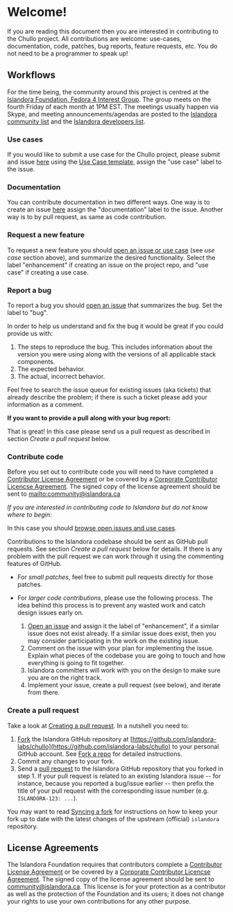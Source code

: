 # Welcome!

If you are reading this document then you are interested in contributing to the Chullo project. All contributions are welcome: use-cases, documentation, code, patches, bug reports, feature requests, etc. You do not need to be a programmer to speak up!

## Workflows

For the time being, the community around this project is centred at the [Islandora Foundation, Fedora 4 Interest Group](https://github.com/Islandora/Islandora-Fedora4-Interest-Group). The group meets on the fourth Friday of each month at 1PM EST. The meetings usually happen via Skype, and meeting announcements/agendas are posted to the [Islandora community list](https://groups.google.com/forum/#!forum/islandora) and the [Islandora developers list](https://groups.google.com/forum/#!forum/islandora-dev).

### Use cases

If you would like to submit a use case for the Chullo project, please submit and issue [here](https://github.com/Islandora-Labs/Chullo/issues) using the [Use Case template](https://github.com/Islandora/Islandora-Fedora4-Interest-Group/wiki/Use-Case-template), assign the "use case" label to the issue.

### Documentation

You can contribute documentation in two different ways. One way is to create an issue [here](https://github.com/Islandora-Labs/Chullo/issues) assign the "documentation" label to the issue. Another way is to by pull request, as same as code contribution.

### Request a new feature

To request a new feature you should [open an issue or use case](https://github.com/Islandora-Labs/Chullo/issues) (see _use case_ section above), and summarize the desired functionality. Select the label "enhancement" if creating an issue on the project repo, and "use case" if creating a use case.

### Report a bug

To report a bug you should [open an issue](https://github.com/Islandora-Labs/Chullo/issues) that summarizes the bug. Set the label to "bug".

In order to help us understand and fix the bug it would be great if you could provide us with:

1. The steps to reproduce the bug. This includes information about the version you were using along with the versions of all applicable stack components.
2. The expected behavior.
3. The actual, incorrect behavior.

Feel free to search the issue queue for existing issues (aka tickets) that already describe the problem; if there is such a ticket please add your information as a comment.

**If you want to provide a pull along with your bug report:**

That is great! In this case please send us a pull request as described in section _Create a pull request_ below.

### Contribute code

Before you set out to contribute code you will need to have completed a [Contributor License Agreement](http://islandora.ca/sites/default/files/islandora_cla.pdf) or be covered by a [Corporate Contributor Licencse Agreement](http://islandora.ca/sites/default/files/islandora_ccla.pdf). The signed copy of the license agreement should be sent to <mailto:community@islandora.ca>

_If you are interested in contributing code to Islandora but do not know where to begin:_

In this case you should [browse open issues and use cases](https://github.com/Islandora-Labs/Chullo/issues).

Contributions to the Islandora codebase should be sent as GitHub pull requests. See section _Create a pull request_ below for details. If there is any problem with the pull request we can work through it using the commenting features of GitHub.

* For _small patches_, feel free to submit pull requests directly for those patches.
* For _larger code contributions_, please use the following process. The idea behind this process is to prevent any wasted work and catch design issues early on.

    1. [Open an issue](https://github.com/Islandora-Labs/islandora/issues) and assign it the label of "enhancement", if a similar issue does not exist already. If a similar issue does exist, then you may consider participating in the work on the existing issue.
    2. Comment on the issue with your plan for implementing the issue. Explain what pieces of the codebase you are going to touch and how everything is going to fit together.
    3. Islandora committers will work with you on the design to make sure you are on the right track.
    4. Implement your issue, create a pull request (see below), and iterate from there.

### Create a pull request

Take a look at [Creating a pull request](https://help.github.com/articles/creating-a-pull-request).  In a nutshell you
need to:

1. [Fork](https://help.github.com/articles/fork-a-repo) the Islandora GitHub repository at [https://github.com/islandora-labs/chullo](https://github.com/islandora-labs/chullo) to your personal GitHub account.  See [Fork a repo](https://help.github.com/articles/fork-a-repo) for detailed instructions.
2. Commit any changes to your fork.
3. Send a [pull request](https://help.github.com/articles/creating-a-pull-request) to the Islandora GitHub repository that you forked in step 1.  If your pull request is related to an existing Islandora issue -- for instance, because you reported a bug/issue earlier -- then prefix the title of your pull request with the corresponding issue number (e.g. `ISLANDORA-123: ...`).

You may want to read [Syncing a fork](https://help.github.com/articles/syncing-a-fork) for instructions on how to keep your fork up to date with the latest changes of the upstream (official) `islandora` repository.

## License Agreements

The Islandora Foundation requires that contributors complete a [Contributor License Agreement](http://islandora.ca/sites/default/files/islandora_cla.pdf) or be covered by a [Corporate Contributor Licencse Agreement](http://islandora.ca/sites/default/files/islandora_ccla.pdf). The signed copy of the license agreement should be sent to <a href="mailto:community@islandora.ca?Subject=Contributor%20License%20Agreement" target="_top">community@islandora.ca</a>. This license is for your protection as a contributor as well as the protection of the Foundation and its users; it does not change your rights to use your own contributions for any other purpose.
